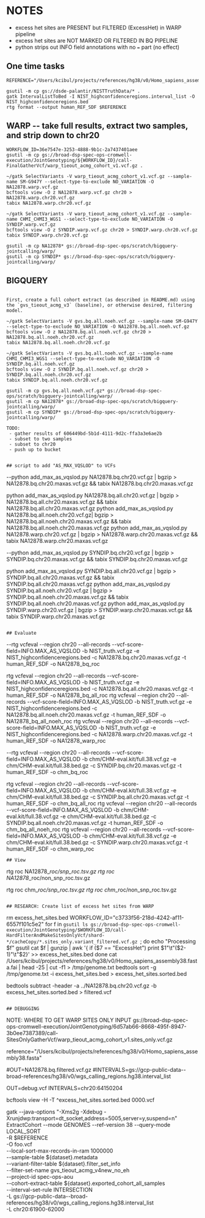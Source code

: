 # NOTES
 - excess het sites are PRESENT but FILTERED (ExcessHet) in WARP pipeline
 - excess het sites are NOT MARKED OR FILTERED IN BQ PIPELINE
 - python strips out INFO field annotations with no `=` part (no effect)
 
## One time tasks
```
REFERENCE="/Users/kcibul/projects/references/hg38/v0/Homo_sapiens_assembly38.fasta"

gsutil -m cp gs://dsde-palantir/NISTTruthData/* .
gatk IntervalListToBed -I NIST_highconfidenceregions.interval_list -O NIST_highconfidenceregions.bed
rtg format --output human_REF_SDF $REFERENCE
```
## WARP -- take full results, extract two samples, and strip down to chr20
```
WORKFLOW_ID=36e7547e-3253-4888-9b1c-2a7437401aee
gsutil -m cp gs://broad-dsp-spec-ops-cromwell-execution/JointGenotyping/${WORKFLOW_ID}/call-FinalGatherVcf/warp_tieout_acmg_cohort_v1.vcf.gz .

~/gatk SelectVariants -V warp_tieout_acmg_cohort_v1.vcf.gz --sample-name SM-G947Y --select-type-to-exclude NO_VARIATION -O NA12878.warp.vcf.gz
bcftools view -O z NA12878.warp.vcf.gz chr20 > NA12878.warp.chr20.vcf.gz
tabix NA12878.warp.chr20.vcf.gz

~/gatk SelectVariants -V warp_tieout_acmg_cohort_v1.vcf.gz --sample-name CHMI_CHMI3_WGS1 --select-type-to-exclude NO_VARIATION -O SYNDIP.warp.vcf.gz
bcftools view -O z SYNDIP.warp.vcf.gz chr20 > SYNDIP.warp.chr20.vcf.gz
tabix SYNDIP.warp.chr20.vcf.gz

gsutil -m cp NA12878* gs://broad-dsp-spec-ops/scratch/bigquery-jointcalling/warp/
gsutil -m cp SYNDIP* gs://broad-dsp-spec-ops/scratch/bigquery-jointcalling/warp/

```

## BIGQUERY 
```

First, create a full cohort extract (as described in README.md) using the `gvs_tieout_acmg_v3` (baseline), or otherwise desired, filtering model.  

~/gatk SelectVariants -V gvs.bq.all.noeh.vcf.gz --sample-name SM-G947Y --select-type-to-exclude NO_VARIATION -O NA12878.bq.all.noeh.vcf.gz
bcftools view -O z NA12878.bq.all.noeh.vcf.gz chr20 > NA12878.bq.all.noeh.chr20.vcf.gz
tabix NA12878.bq.all.noeh.chr20.vcf.gz

~/gatk SelectVariants -V gvs.bq.all.noeh.vcf.gz --sample-name CHMI_CHMI3_WGS1 --select-type-to-exclude NO_VARIATION -O SYNDIP.bq.all.noeh.vcf.gz
bcftools view -O z SYNDIP.bq.all.noeh.vcf.gz chr20 > SYNDIP.bq.all.noeh.chr20.vcf.gz
tabix SYNDIP.bq.all.noeh.chr20.vcf.gz

gsutil -m cp gvs.bq.all.noeh.vcf.gz* gs://broad-dsp-spec-ops/scratch/bigquery-jointcalling/warp/
gsutil -m cp NA12878* gs://broad-dsp-spec-ops/scratch/bigquery-jointcalling/warp/
gsutil -m cp SYNDIP* gs://broad-dsp-spec-ops/scratch/bigquery-jointcalling/warp/

TODO:
 - gather results of 606449bd-5b1d-4111-9d2c-ffa3a3e6ae2b
 - subset to two samples
 - subset to chr20
 - push up to bucket
 

## script to add "AS_MAX_VQSLOD" to VCFs
```
--python add_max_as_vqslod.py NA12878.bq.chr20.vcf.gz | bgzip > NA12878.bq.chr20.maxas.vcf.gz && tabix NA12878.bq.chr20.maxas.vcf.gz

python add_max_as_vqslod.py NA12878.bq.all.chr20.vcf.gz | bgzip > NA12878.bq.all.chr20.maxas.vcf.gz && tabix NA12878.bq.all.chr20.maxas.vcf.gz
python add_max_as_vqslod.py NA12878.bq.all.noeh.chr20.vcf.gz| bgzip > NA12878.bq.all.noeh.chr20.maxas.vcf.gz && tabix NA12878.bq.all.noeh.chr20.maxas.vcf.gz
python add_max_as_vqslod.py NA12878.warp.chr20.vcf.gz | bgzip > NA12878.warp.chr20.maxas.vcf.gz && tabix NA12878.warp.chr20.maxas.vcf.gz

--python add_max_as_vqslod.py SYNDIP.bq.chr20.vcf.gz | bgzip > SYNDIP.bq.chr20.maxas.vcf.gz && tabix SYNDIP.bq.chr20.maxas.vcf.gz

python add_max_as_vqslod.py SYNDIP.bq.all.chr20.vcf.gz | bgzip > SYNDIP.bq.all.chr20.maxas.vcf.gz && tabix SYNDIP.bq.all.chr20.maxas.vcf.gz
python add_max_as_vqslod.py SYNDIP.bq.all.noeh.chr20.vcf.gz | bgzip > SYNDIP.bq.all.noeh.chr20.maxas.vcf.gz && tabix SYNDIP.bq.all.noeh.chr20.maxas.vcf.gz
python add_max_as_vqslod.py SYNDIP.warp.chr20.vcf.gz | bgzip > SYNDIP.warp.chr20.maxas.vcf.gz && tabix SYNDIP.warp.chr20.maxas.vcf.gz

```

## Evaluate
```
--rtg vcfeval --region chr20 --all-records --vcf-score-field=INFO.MAX_AS_VQSLOD -b NIST_truth.vcf.gz -e NIST_highconfidenceregions.bed -c NA12878.bq.chr20.maxas.vcf.gz -t human_REF_SDF -o NA12878_bq_roc

rtg vcfeval --region chr20 --all-records --vcf-score-field=INFO.MAX_AS_VQSLOD -b NIST_truth.vcf.gz -e NIST_highconfidenceregions.bed -c NA12878.bq.all.chr20.maxas.vcf.gz -t human_REF_SDF -o NA12878_bq_all_roc
rtg vcfeval --region chr20 --all-records --vcf-score-field=INFO.MAX_AS_VQSLOD -b NIST_truth.vcf.gz -e NIST_highconfidenceregions.bed -c NA12878.bq.all.noeh.chr20.maxas.vcf.gz -t human_REF_SDF -o NA12878_bq_all_noeh_roc
rtg vcfeval --region chr20 --all-records --vcf-score-field=INFO.MAX_AS_VQSLOD -b NIST_truth.vcf.gz -e NIST_highconfidenceregions.bed -c NA12878.warp.chr20.maxas.vcf.gz -t human_REF_SDF -o NA12878_warp_roc

--rtg vcfeval --region chr20 --all-records --vcf-score-field=INFO.MAX_AS_VQSLOD -b chm/CHM-eval.kit/full.38.vcf.gz -e chm/CHM-eval.kit/full.38.bed.gz -c SYNDIP.bq.chr20.maxas.vcf.gz -t human_REF_SDF -o chm_bq_roc

rtg vcfeval --region chr20 --all-records --vcf-score-field=INFO.MAX_AS_VQSLOD -b chm/CHM-eval.kit/full.38.vcf.gz -e chm/CHM-eval.kit/full.38.bed.gz -c SYNDIP.bq.all.chr20.maxas.vcf.gz -t human_REF_SDF -o chm_bq_all_roc
rtg vcfeval --region chr20 --all-records --vcf-score-field=INFO.MAX_AS_VQSLOD -b chm/CHM-eval.kit/full.38.vcf.gz -e chm/CHM-eval.kit/full.38.bed.gz -c SYNDIP.bq.all.noeh.chr20.maxas.vcf.gz -t human_REF_SDF -o chm_bq_all_noeh_roc
rtg vcfeval --region chr20 --all-records --vcf-score-field=INFO.MAX_AS_VQSLOD -b chm/CHM-eval.kit/full.38.vcf.gz -e chm/CHM-eval.kit/full.38.bed.gz -c SYNDIP.warp.chr20.maxas.vcf.gz -t human_REF_SDF -o chm_warp_roc
```
## View
```
rtg roc NA12878_*_roc/snp_roc.tsv.gz 
rtg roc NA12878_*_roc/non_snp_roc.tsv.gz 

rtg roc chm_*_roc/snp_roc.tsv.gz 
rtg roc chm_*_roc/non_snp_roc.tsv.gz 
```

## RESEARCH: Create list of excess het sites from WARP
```
rm excess_het_sites.bed
WORKFLOW_ID="c3733f56-218d-4242-af11-6557f101c5e2"
for f in `gsutil ls gs://broad-dsp-spec-ops-cromwell-execution/JointGenotyping/$WORKFLOW_ID/call-HardFilterAndMakeSitesOnlyVcf/shard-*/cacheCopy/*.sites_only.variant_filtered.vcf.gz `; do
    echo "Processing $f"
    gsutil cat $f | gunzip | awk '{ if ($7 == "ExcessHet") print $1"\t"($2-1)"\t"$2}' >> excess_het_sites.bed
done
cat /Users/kcibul/projects/references/hg38/v0/Homo_sapiens_assembly38.fasta.fai | head -25 | cut -f1 > /tmp/genome.txt
bedtools sort -g /tmp/genome.txt -i excess_het_sites.bed > excess_het_sites.sorted.bed

bedtools subtract -header -a ../NA12878.bq.chr20.vcf.gz -b excess_het_sites.sorted.bed > filtered.vcf
```

## DEBUGGING
```
NOTE: WHERE TO GET WARP SITES ONLY INPUT
gs://broad-dsp-spec-ops-cromwell-execution/JointGenotyping/6d57ab66-8668-495f-8947-3b0ee7387389/call-SitesOnlyGatherVcf/warp_tieout_acmg_cohort_v1.sites_only.vcf.gz

reference="/Users/kcibul/projects/references/hg38/v0/Homo_sapiens_assembly38.fasta"

#OUT=NA12878.bq.filtered.vcf.gz
#INTERVALS=gs://gcp-public-data--broad-references/hg38/v0/wgs_calling_regions.hg38.interval_list

OUT=debug.vcf
INTERVALS=chr20:64150204

bcftools view -H -T ^excess_het_sites.sorted.bed 0000.vcf

gatk --java-options "-Xms2g -Xdebug -Xrunjdwp:transport=dt_socket,address=5005,server=y,suspend=n" \
  ExtractCohort --mode GENOMES --ref-version 38 --query-mode LOCAL_SORT \
  -R $REFERENCE \
  -O foo.vcf \
  --local-sort-max-records-in-ram 1000000 \
  --sample-table ${dataset}.metadata  \
  --variant-filter-table ${dataset}.filter_set_info \
  --filter-set-name gvs_tieout_acmg_v4new_no_eh \
  --project-id spec-ops-aou \
  --cohort-extract-table ${dataset}.exported_cohort_all_samples \
	--interval-set-rule INTERSECTION \
  -L gs://gcp-public-data--broad-references/hg38/v0/wgs_calling_regions.hg38.interval_list \
  -L chr20:61900-62000
	
```

